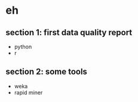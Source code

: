 # eh

## section 1: first data quality report
- python
- r
## section 2: some tools
- weka
- rapid miner

